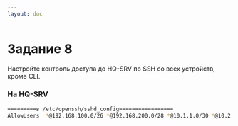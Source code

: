 ```yaml
---
layout: doc
---
```


# Задание 8
Настройте контроль доступа до HQ-SRV по SSH со всех устройств, кроме CLI.

### На HQ-SRV
```bash
=========в /etc/openssh/sshd_config================= 
AllowUsers  *@192.168.100.0/26 *@192.168.200.0/28 *@10.1.1.0/30 *@10.2.2.0/30
```
